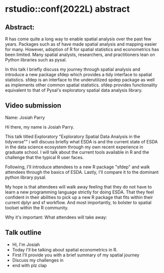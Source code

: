 # rstudio::conf(2022L) abstract

## Abstract:

R has come quite a long way to enable spatial analysis over the past few years. Packages such as sf have made spatial analysis and mapping easier for many. However, adoption of R for spatial statistics and econometrics has been limited. Many spatial analysts, researchers, and practitioners lean on Python libraries such as pysal.

In this talk I briefly discuss my journey through spatial analysis and introduce a new package sfdep which provides a tidy interface to spatial statistics. sfdep is an interface to the underutilized spdep package as well as implements other common spatial statistics. sfdep provides functionality equivalent to that of Pysal's exploratory spatial data analysis library.

## Video submission

Name: Josiah Parry

Hi there, my name is Josiah Parry.

This talk titled Exploratory "Exploratory Spatial Data Analysis in the tidyverse"" i will discuss briefly what ESDA is and the current state of ESDA in the data science ecosystem through my own recent experience in graduate school. I will talk about the current tools available in R and the challenge that the typical R user faces. 

Following, I'll introduce attendees to a new R package "sfdep" and walk attendees through the basics of ESDA. Lastly, I'll compare it to the dominant python library pysal.

My hope is that attendees will walk away feeling that they do not have to learn a new programming language strictly for doing ESDA. That they feel confident in their abilities to pick up a new R package that fits within their current dplyr and sf workflow. And most importantly, to bolster to spatial toolset within the R community.

Why it's important:
What attendees will take away:


## Talk outline

- Hi, I'm Josiah
- Today I'll be talking about spatial econometrics in R. 
- First I'll provide you with a brief summary of my spatial journey
- Discuss my challenges in 
- end with plz clap
